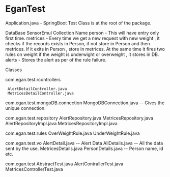 # EganTest
Application.java - SpringBoot Test Class is at the root of the package.


DataBase
   SensorEmul
Collection Name 
    person  - This will have entry only first time.
	metrices  - Every time we get a new request with new weight , 
				it checks if the records exists in Person, if not store in Person and then metrices. If it exits in Person , store in metrices.
				At the same time it fires two rules on weight if the weight is underwight or overweight , it stores in DB.
    alerts    - Stores the alert as per of the rule failure.


Classes

com.egan.test.rcontrollers

     AlertDetailController.java
     MetricesDetailController.java

com.egan.test.mongoDB.connection 
     MongoDBConnection.java  -- Gives the unique connection.
	 
com.egan.test.repository 
     AlertRepository.java
	 MetricesRepository.java
	 AlertRepositoryImpl.java
	 MetricesRepositoryImpl.java
	 
com.egan.test.rules
    OverWeightRule.java
	UnderWeightRule.java
	
com.egan.test.vo
    AlertDetail.java  -- Alert Data
	AllDetails.java   -- All the data sent by the use.
	MetricesDetails.java
	PersonDetails.java   -- Person name, id etc.
	
com.egan.test
    AbstractTest.java
	AlertContrallerTest.java
	MetricesControllerTest.java
   

